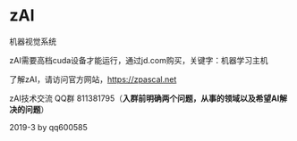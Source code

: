 # zAI
机器视觉系统

zAI需要高档cuda设备才能运行，通过jd.com购买，关键字：机器学习主机

了解zAI，请访问官方网站，https://zpascal.net

zAI技术交流 QQ群 811381795（**入群前明确两个问题，从事的领域以及希望AI解决的问题**）

2019-3
by qq600585
